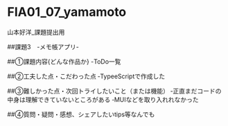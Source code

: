 # FIA01_07_yamamoto
山本好洋_課題提出用

##課題3　-メモ帳アプリ-

##①課題内容{どんな作品か}
-ToDo一覧

##②工夫した点・こだわった点
‐TypeeScriptで作成した

##③難しかった点・次回トライしたいこと（または機能）
‐正直まだコードの中身は理解できていないところがある
‐MUIなどを取り入れれなかった

##④質問・疑問・感想、シェアしたいtips等なんでも
